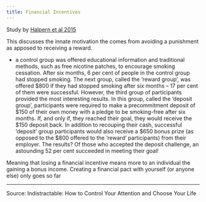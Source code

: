 ```yaml
---
title: Financial Incentives
---
```


Study by [Halpern et al 2015](https://www.nejm.org/doi/10.1056/NEJMoa1414293)

This discusses the innate motivation the comes from avoiding a punishment as apposed to receiving a reward. 
- a control group was offered educational information and traditional methods, such as free nicotine patches, to encourage smoking cessation. After six months, 6 per cent of people in the control group had stopped smoking. The next group, called the ‘reward group’, was offered $800 if they had stopped smoking after six months – 17 per cent of them were successful. However, the third group of participants provided the most interesting results. In this group, called the ‘deposit group’, participants were required to make a precommitment deposit of $150 of their own money with a pledge to be smoking-free after six months. If, and only if, they reached their goal, they would receive the $150 deposit back. In addition to recouping their cash, successful ‘deposit’ group participants would also receive a $650 bonus prize (as opposed to the $800 offered to the ‘reward’ participants) from their employer. The results? Of those who accepted the deposit challenge, an astounding 52 per cent succeeded in meeting their goal!

Meaning that losing a financial incentive means more to an individual the gaining a bonus income.
Creating a financial pact with yourself (or anyone else) only goes so far

---
Source: Indistractable: How to Control Your Attention and Choose Your Life